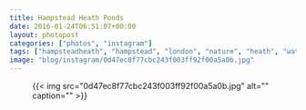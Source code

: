```yaml
---
title: Hampstead Heath Ponds
date: 2016-01-24T06:51:07+00:00
layout: photopost
categories: ["photos", "instagram"]
tags: ["hampsteadheath", "hampstead", "london", "nature", "heath", "water"]
image: "blog/instagram/0d47ec8f77cbc243f003ff92f00a5a0b.jpg"
---
```


<figure class="photo photo--square">
  {{< img src="0d47ec8f77cbc243f003ff92f00a5a0b.jpg" alt="" caption="" >}}

</figure>


